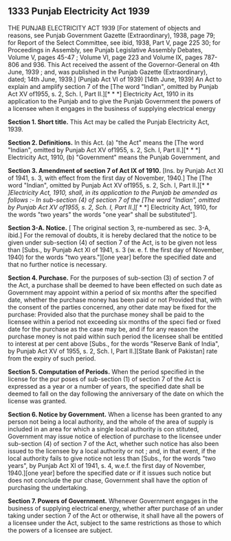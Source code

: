 ## 1333 Punjab Electricity Act 1939
 
THE PUNJAB ELECTRICITY ACT 1939
[For statement of objects and reasons, see Punjab Government Gazette (Extraordinary), 1938, page 79; for Report of the Select Committee, see ibid, 1938, Part V, page 225 30; for Proceedings in Assembly, see Punjab Legislative Assembly Debates, Volume V, pages 45-47 ; Volume VI, page 223 and Volume IX, pages 787-806 and 936.
This Act received the assent of the Governor-General on 4th June, 1939 ; and, was published in the Punjab Gazette (Extraordinary), dated; 14th June, 1939.]
(Punjab Act VI of 1939)
[14th June, 1939]
An Act to explain and amplify section 7 of the [The word "Indian", omitted by Punjab Act XV of1955, s. 2, Sch. I, Part II.][* * *] Electricity Act, 1910 in its application to the Punjab and to give the Punjab Government the powers of a licensee when it engages in the business of supplying electrical energy


**Section 1. Short title.**
 This Act may be called the Punjab Electricity Act, 1939.

 

**Section 2. Definitions.**
 In this Act.
   (a) "the Act" means the [The word "Indian", omitted by Punjab Act XV of1955, s. 2, Sch. I, Part II.][* * *] Electricity Act, 1910,
   (b) "Government" means the Punjab Government, and

 

**Section 3. Amendment of section 7 of Act IX of 1910.**
 [Ins. by Punjab Act XI of 1941, s. 3, with effect from the first day of November, 1940.] The [The word "Indian", omitted by Punjab Act XV of1955, s. 2, Sch. I, Part II.][* * *]Electricity Act, 1910, shall, in its application to the Punjab be amended as follows :-
   In sub-section (4) of section 7 of the [The word "Indian", omitted by Punjab Act XV of1955, s. 2, Sch. I, Part II.][* * *] Electricity Act, 1910, for the words "two years" the words "one year" shall be substituted"].

 

**Section 3-A. Notice.**
[ The original section 3, re-numbered as sec. 3-A, ibid.] For the removal of doubts, it is hereby declared that the notice to be given under sub-section (4) of section 7 of the Act, is to be given not less than [Subs., by Punjab Act XI of 1941, s. 3 (w. e. f. the first day of November, 1940) for the words "two years."][one year] before the specified date and that no further notice is necessary.

 

**Section 4. Purchase.**
 For the purposes of sub-section (3) of section 7 of the Act, a purchase shall be deemed to have been effected on such date as Government may appoint within a period of six months after the specified date, whether the purchase money has been paid or not
   Provided that, with the consent of the parties concerned, any other date may be fixed for the purchase:
   Provided also that the purchase money shall be paid to the licensee within a period not exceeding six months of the speci fied or fixed date for the purchase as the case may be, and if for any reason the purchase money is not paid within such period the licensee shall be entitled to interest at per cent above [Subs., for the words "Reserve Bank of India", by Punjab Act XV of 1955, s. 2, Sch. I, Part II.][State Bank of Pakistan] rate from the expiry of such period.

 

**Section 5. Computation of Periods.**
 When the period specified in the license for the pur poses of sub-section (1) of section 7 of the Act is expressed as a year or a number of years, the specified date shall be deemed to fall on the day following the anniversary of the date on which the license was granted.

 

**Section 6. Notice by Government.**
 When a license has been granted to any person not being a local authority, and the whole of the area of supply is included in an area for which a single local authority is con stituted, Government may issue notice of election of purchase to the licensee under sub-section (4) of section 7 of the Act, whether such notice has also been issued to the licensee by a local authority or not ; and, in that event, if the local authority fails to give notice not less than [Subs., for the words "two years", by Punjab Act XI of 1941, s. 4, w.e.f. the first day of November, 1940.][one year] before the specified date or if it issues such notice but does not conclude the pur chase, Government shall have the option of purchasing the undertaking.

 

**Section 7. Powers of Government.**
 Whenever Government engages in the business of supplying electrical energy, whether after purchase of an under taking under section 7 of the Act or otherwise, it shall have all the powers of a licensee under the Act, subject to the same restrictions as those to which the powers of a licensee are subject.

